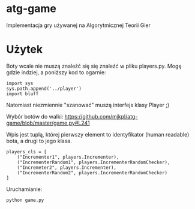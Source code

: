 atg-game
========

Implementacja gry używanej na Algorytmicznej Teorii Gier


Użytek
========

Boty wcale nie muszą znaleźć się się znaleźć w pliku players.py. Mogę gdzie indziej, a poniższy kod to ogarnie:

    import sys
    sys.path.append('../player')
    import bluff

Natomiast niezmiennie "szanować" muszą interfejs klasy Player ;)

Wybór botów do walki:
https://github.com/mjkpl/atg-game/blob/master/game.py#L241

Wpis jest tuplą, której pierwszy element to identyfikator (human readable) bota, a drugi to jego klasa.

    players_cls = [
        ("Incrementer1", players.Incrementer),
        ("IncrementerRandom1", players.IncrementerRandomChecker),
        ("Incremeter2", players.Incrementer),
        ("IncrementerRandom2", players.IncrementerRandomChecker)
    ]


Uruchamianie:

    python game.py
